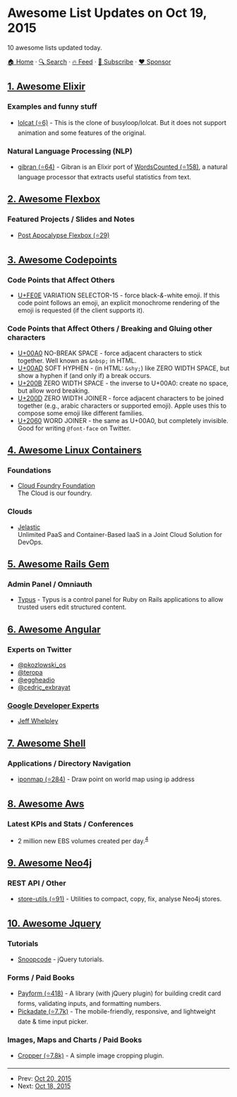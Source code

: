 # Awesome List Updates on Oct 19, 2015

10 awesome lists updated today.

[🏠 Home](/README.md) · [🔍 Search](https://www.trackawesomelist.com/search/) · [🔥 Feed](https://www.trackawesomelist.com/rss.xml) · [📮 Subscribe](https://trackawesomelist.us17.list-manage.com/subscribe?u=d2f0117aa829c83a63ec63c2f&id=36a103854c) · [❤️  Sponsor](https://github.com/sponsors/theowenyoung)



## [1. Awesome Elixir](/content/h4cc/awesome-elixir/README.md)

### Examples and funny stuff

*   [lolcat (⭐6)](https://github.com/restartr/ex-lolcat) - This is the clone of busyloop/lolcat. But it does not support animation and some features of the original.

### Natural Language Processing (NLP)

*   [gibran (⭐64)](https://github.com/abitdodgy/gibran) - Gibran is an Elixir port of [WordsCounted (⭐158)](https://github.com/abitdodgy/words_counted), a natural language processor that extracts useful statistics from text.

## [2. Awesome Flexbox](/content/afonsopacifer/awesome-flexbox/README.md)

### Featured Projects / Slides and Notes

*   [Post Apocalypse Flexbox (⭐29)](https://github.com/afonsopacifer/post-apocalypse-flexbox)

## [3. Awesome Codepoints](/content/Codepoints/awesome-codepoints/README.md)

### Code Points that Affect Others

*   [U+FE0E](https://codepoints.net/U+FE0E) VARIATION SELECTOR-15 - force
    black-*&*-white emoji. If this code point follows an emoji, an explicit
    monochrome rendering of the emoji is requested (if the client supports it).

### Code Points that Affect Others / Breaking and Gluing other characters

*   [U+00A0](https://codepoints.net/U+00A0) NO-BREAK SPACE - force adjacent
    characters to stick together. Well known as `&nbsp;` in HTML.
*   [U+00AD](https://codepoints.net/U+00AD) SOFT HYPHEN - (in HTML: `&shy;`)
    like ZERO WIDTH SPACE, but show a hyphen if (and only if) a break occurs.
*   [U+200B](https://codepoints.net/U+200B) ZERO WIDTH SPACE - the inverse to
    U+00A0: create no space, but allow word breaking.
*   [U+200D](https://codepoints.net/U+200D) ZERO WIDTH JOINER - force adjacent
    characters to be joined together (e.g., arabic characters or supported
    emoji). Apple uses this to compose some emoji like different families.
*   [U+2060](https://codepoints.net/U+2060) WORD JOINER - the same as
    U+00A0, but completely invisible. Good for writing `@font-face` on Twitter.

## [4. Awesome Linux Containers](/content/Friz-zy/awesome-linux-containers/README.md)

### Foundations

*   [Cloud Foundry Foundation](https://www.cloudfoundry.org/foundation/)\
    The Cloud is our foundry.

### Clouds

*   [Jelastic](http://jelastic.com/)\
    Unlimited PaaS and Container-Based IaaS in a Joint Cloud Solution for DevOps.

## [5. Awesome Rails Gem](/content/hothero/awesome-rails-gem/README.md)

### Admin Panel / Omniauth

*   [Typus](https://github.com/typus/typus) - Typus is a control panel for Ruby on Rails applications to allow trusted users edit structured content.

## [6. Awesome Angular](/content/PatrickJS/awesome-angular/README.md)

### Experts on Twitter

*   [@pkozlowski\_os](https://twitter.com/pkozlowski_os)
*   [@teropa](https://twitter.com/teropa)
*   [@eggheadio](https://twitter.com/eggheadio)
*   [@cedric\_exbrayat](https://twitter.com/cedric_exbrayat)

### [Google Developer Experts](https://developers.google.com/experts/all/technology/web-technologies)

*   [Jeff Whelpley](https://twitter.com/jeffwhelpley/)

## [7. Awesome Shell](/content/alebcay/awesome-shell/README.md)

### Applications / Directory Navigation

*   [iponmap (⭐284)](https://github.com/nogizhopaboroda/iponmap) - Draw point on world map using ip address

## [8. Awesome Aws](/content/donnemartin/awesome-aws/README.md)

### Latest KPIs and Stats / Conferences

*   2 million new EBS volumes created per day.<sup>[4](https://www.youtube.com/watch?v=OuyUbvtgfDk)</sup>

## [9. Awesome Neo4j](/content/neueda/awesome-neo4j/README.md)

### REST API / Other

*   [store-utils (⭐91)](https://github.com/jexp/store-utils) - Utilities to compact, copy, fix, analyse Neo4j stores.

## [10. Awesome Jquery](/content/petk/awesome-jquery/README.md)

### Tutorials

*   [Snoopcode](http://www.snoopcode.com/jquery/) - jQuery tutorials.

### Forms / Paid Books

*   [Payform (⭐418)](https://github.com/jondavidjohn/payform) - A library (with jQuery plugin) for building credit card forms, validating inputs, and formatting numbers.
*   [Pickadate (⭐7.7k)](https://github.com/amsul/pickadate.js) - The mobile-friendly, responsive, and lightweight date & time input picker.

### Images, Maps and Charts / Paid Books

*   [Cropper (⭐7.8k)](https://github.com/fengyuanchen/cropper) - A simple image cropping plugin.

---

- Prev: [Oct 20, 2015](/content/2015/10/20/README.md)
- Next: [Oct 18, 2015](/content/2015/10/18/README.md)